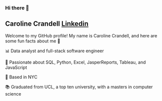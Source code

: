 ### Hi there 👋

## Caroline Crandell [Linkedin](https://www.linkedin.com/in/carolinecrandell/)

Welcome to my GitHub profile! My name is Caroline Crandell, and here are some fun facts about me 🌻

📊 Data analyst and full-stack software engineer

💛 Passionate about SQL, Python, Excel, JasperReports, Tableau, and JavaScript

🗽 Based in NYC

📚 Graduated from UCL, a top ten university, with a masters in computer science
